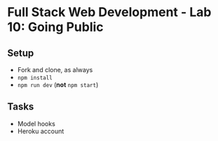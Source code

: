 # Full Stack Web Development -  Lab 10: Going Public

## Setup

* Fork and clone, as always
* `npm install`
* `npm run dev` (**not** `npm start`)

## Tasks

* Model hooks
* Heroku account
